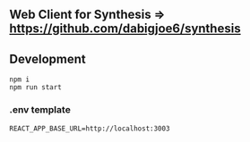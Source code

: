 ## Web Client for Synthesis => https://github.com/dabigjoe6/synthesis

## Development
```
npm i
npm run start
```

### .env template
```
REACT_APP_BASE_URL=http://localhost:3003
```
